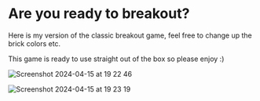 <h1>Are you ready to breakout?</h1>

Here is my version of the classic breakout game, feel free to change up the brick colors etc.

This game is ready to use straight out of the box so please enjoy :)

![Screenshot 2024-04-15 at 19 22 46](https://github.com/user-attachments/assets/bb37bc15-c9c2-458f-b8cf-e5cdc2bc49a0)

![Screenshot 2024-04-15 at 19 23 19](https://github.com/user-attachments/assets/198a48bc-09e8-434c-a3b9-c23657b8786f)
